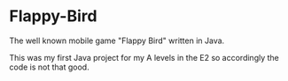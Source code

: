 # Flappy-Bird
The well known mobile game "Flappy Bird" written in Java.

This was my first Java project for my A levels in the E2 so accordingly the code is not that good.
